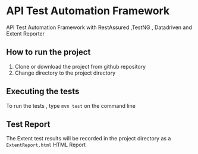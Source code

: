 # API Test Automation Framework
API Test Automation Framework with RestAssured ,TestNG , Datadriven and Extent Reporter

## How to run the project
1. Clone or download the project from github repository
2. Change directory to the project directory

## Executing the tests
To run the tests , type `mvn test` on the command line

## Test Report 
The Extent test results will be recorded in the project directory as a `ExtentReport.html` HTML Report 

